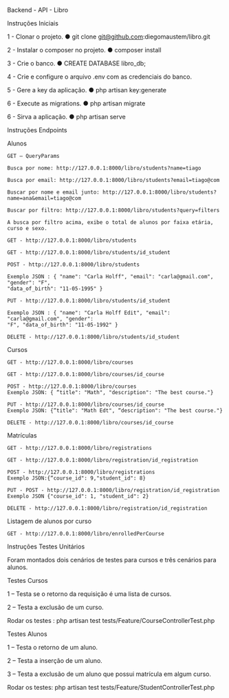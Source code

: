 Backend - API - Libro

Instruções Iniciais

1 - Clonar o projeto.
● git clone git@github.com:diegomaustem/libro.git

2 - Instalar o composer no projeto.
● composer install

3 - Crie o banco.
● CREATE DATABASE libro_db;

4 - Crie e configure o arquivo .env com as credenciais do banco.

5 - Gere a key da aplicação.
● php artisan key:generate

6 - Execute as migrations.
● php artisan migrate

6 - Sirva a aplicação.
● php artisan serve

Instruções Endpoints

Alunos

    GET – QueryParams

    Busca por nome: http://127.0.0.1:8000/libro/students?name=tiago

    Busca por email: http://127.0.0.1:8000/libro/students?email=tiago@com

    Buscar por nome e email junto: http://127.0.0.1:8000/libro/students?name=ana&email=tiago@com

    Buscar por filtro: http://127.0.0.1:8000/libro/students?query=filters

    A busca por filtro acima, exibe o total de alunos por faixa etária, curso e sexo.

    GET - http://127.0.0.1:8000/libro/students

    GET - http://127.0.0.1:8000/libro/students/id_student

    POST - http://127.0.0.1:8000/libro/students

    Exemplo JSON : { "name": "Carla Holff", "email": "carla@gmail.com", "gender": "F",
    "data_of_birth": "11-05-1995" }

    PUT - http://127.0.0.1:8000/libro/students/id_student

    Exemplo JSON : { "name": "Carla Holff Edit", "email": "carla@gmail.com", "gender":
    "F", "data_of_birth": "11-05-1992" }

    DELETE - http://127.0.0.1:8000/libro/students/id_student

Cursos

    GET - http://127.0.0.1:8000/libro/courses

    GET - http://127.0.0.1:8000/libro/courses/id_course

    POST - http://127.0.0.1:8000/libro/courses
    Exemplo JSON: { “title": "Math", "description": "The best course."}

    PUT - http://127.0.0.1:8000/libro/courses/id_course
    Exemplo JSON: {“title": "Math Edt", “description": "The best course."}

    DELETE - http://127.0.0.1:8000/libro/courses/id_course

Matrículas

    GET - http://127.0.0.1:8000/libro/registrations

    GET - http://127.0.0.1:8000/libro/registration/id_registration

    POST - http://127.0.0.1:8000/libro/registrations
    Exemplo JSON:{“course_id": 9,"student_id": 8}

    PUT - POST - http://127.0.0.1:8000/libro/registration/id_registration
    Exemplo JSON {"course_id": 1, "student_id": 2}

    DELETE - http://127.0.0.1:8000/libro/registration/id_registration

Listagem de alunos por curso

    GET - http://127.0.0.1:8000/libro/enrolledPerCourse

Instruções Testes Unitários

Foram montados dois cenários de testes para cursos e três cenários para alunos.

Testes Cursos

1 – Testa se o retorno da requisição é uma lista de cursos.

2 – Testa a exclusão de um curso.

Rodar os testes : php artisan test tests/Feature/CourseControllerTest.php

Testes Alunos

1 – Testa o retorno de um aluno.

2 – Testa a inserção de um aluno.

3 – Testa a exclusão de um aluno que possui matrícula em algum curso.

Rodar os testes: php artisan test tests/Feature/StudentControllerTest.php
